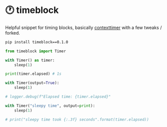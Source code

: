 # 🕐 timeblock

Helpful snippet for timing blocks, basically [contexttimer](https://github.com/brouberol/contexttimer) with a few tweaks / forked.

```bash
pip install timeblock==0.1.0
```

```python
from timeblock import Timer

with Timer() as timer:
    sleep(1)

print(timer.elapsed) # 1s

with Timer(output=True):
    sleep(1)

# logger.debug(f"Elapsed time: {timer.elapsed}"

with Timer("sleepy time", output=print):
    sleep(1)

# print("sleepy time took {:.3f} seconds".format(timer.elapsed))
```
